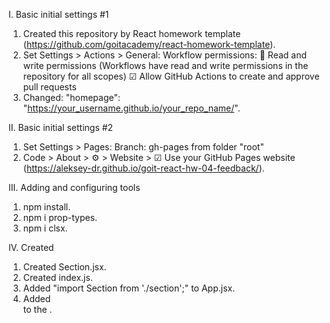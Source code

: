 I. Basic initial settings #1
1. Created this repository by React homework template (https://github.com/goitacademy/react-homework-template).
2. Set Settings > Actions > General:
   Workflow permissions:
   🔘 Read and write permissions (Workflows have read and write permissions in the repository for all scopes)
   ☑  Allow GitHub Actions to create and approve pull requests
3. Changed: "homepage": "https://your_username.github.io/your_repo_name/".

II. Basic initial settings #2
1. Set Settings > Pages:
   Branch: gh-pages from folder "root"
2. Code > About > ⚙ > Website > ☑ Use your GitHub Pages website
   (https://aleksey-dr.github.io/goit-react-hw-04-feedback/).

III. Adding and configuring tools
1. npm install.
2. npm i prop-types.
3. npm i clsx.

IV. Created <Section>
1. Created Section.jsx.
2. Created index.js.
3. Added "import Section from './section';" to App.jsx.
4. Added <Section> to the <App>.